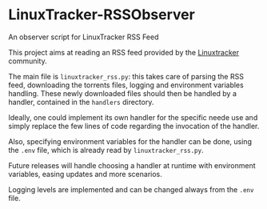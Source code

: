 # LinuxTracker-RSSObserver
An observer script for LinuxTracker RSS Feed

This project aims at reading an RSS feed provided by the [Linuxtracker](https://linuxtracker.org/) community.

The main file is `linuxtracker_rss.py`: this takes care of parsing the RSS feed, downloading the torrents files, logging and environment variables handling. These newly downloaded files should then be handled by a handler, contained in the `handlers` directory.


Ideally, one could implement its own handler for the specific neede use and simply replace the few lines of code regarding the invocation of the handler.

Also, specifying environment variables for the handler can be done, using the `.env` file, which is already read by `linuxtracker_rss.py`.


Future releases will handle choosing a handler at runtime with environment variables, easing updates and more scenarios.


Logging levels are implemented and can be changed always from the `.env` file.
